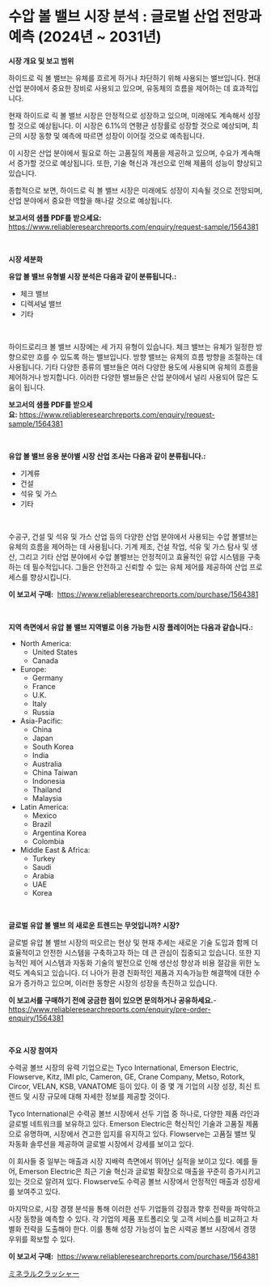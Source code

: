 <p><h1>수압 볼 밸브 시장 분석 : 글로벌 산업 전망과 예측 (2024년 ~ 2031년)</h1></p><p><strong>시장 개요 및 보고 범위</strong></p>
<p><p>하이드로 릭 볼 밸브는 유체를 흐르게 하거나 차단하기 위해 사용되는 밸브입니다. 현대 산업 분야에서 중요한 장비로 사용되고 있으며, 유동체의 흐름을 제어하는 데 효과적입니다. </p><p>현재 하이드로 릭 볼 밸브 시장은 안정적으로 성장하고 있으며, 미래에도 계속해서 성장할 것으로 예상됩니다. 이 시장은 6.1%의 연평균 성장률로 성장할 것으로 예상되며, 최근의 시장 동향 및 예측에 따르면 성장이 이어질 것으로 예측됩니다. </p><p>이 시장은 산업 분야에서 필요로 하는 고품질의 제품을 제공하고 있으며, 수요가 계속해서 증가할 것으로 예상됩니다. 또한, 기술 혁신과 개선으로 인해 제품의 성능이 향상되고 있습니다. </p><p>종합적으로 보면, 하이드로 릭 볼 밸브 시장은 미래에도 성장이 지속될 것으로 전망되며, 산업 분야에서 중요한 역할을 해나갈 것으로 예상됩니다.</p></p>
<p><strong>보고서의 샘플 PDF를 받으세요:</strong> <a href="https://www.reliableresearchreports.com/enquiry/request-sample/1564381">https://www.reliableresearchreports.com/enquiry/request-sample/1564381</a></p>
<p>&nbsp;</p>
<p><strong>시장 세분화</strong></p>
<p><strong>유압 볼 밸브 유형별 시장 분석은 다음과 같이 분류됩니다.:</strong></p>
<p><ul><li>체크 밸브</li><li>디렉셔널 밸브</li><li>기타</li></ul></p>
<p>&nbsp;</p>
<p><p>하이드로리크 볼 밸브 시장에는 세 가지 유형이 있습니다. 체크 밸브는 유체가 일정한 방향으로만 흐를 수 있도록 하는 밸브입니다. 방향 밸브는 유체의 흐름 방향을 조절하는 데 사용됩니다. 기타 다양한 종류의 밸브들은 여러 다양한 용도에 사용되며 유체의 흐름을 제어하거나 방지합니다. 이러한 다양한 밸브들은 산업 분야에서 널리 사용되어 많은 도움이 됩니다.</p></p>
<p><strong>보고서의 샘플 PDF를 받으세요:</strong>&nbsp;<a href="https://www.reliableresearchreports.com/enquiry/request-sample/1564381">https://www.reliableresearchreports.com/enquiry/request-sample/1564381</a></p>
<p>&nbsp;</p>
<p><strong> 유압 볼 밸브 응용 분야별 시장 산업 조사는 다음과 같이 분류됩니다.:</strong></p>
<p><ul><li>기계류</li><li>건설</li><li>석유 및 가스</li><li>기타</li></ul></p>
<p>&nbsp;</p>
<p><p>수공구, 건설 및 석유 및 가스 산업 등의 다양한 산업 분야에서 사용되는 수압 볼밸브는 유체의 흐름을 제어하는 데 사용됩니다. 기계 제조, 건설 작업, 석유 및 가스 탐사 및 생산, 그리고 기타 산업 분야에서 수압 볼밸브는 안정적이고 효율적인 유압 시스템을 구축하는 데 필수적입니다. 그들은 안전하고 신뢰할 수 있는 유체 제어를 제공하여 산업 프로세스를 향상시킵니다.</p></p>
<p><strong>이 보고서 구매:</strong>&nbsp; <a href="https://www.reliableresearchreports.com/purchase/1564381">https://www.reliableresearchreports.com/purchase/1564381</a></p>
<p>&nbsp;</p>
<p><strong>지역 측면에서 유압 볼 밸브 지역별로 이용 가능한 시장 플레이어는 다음과 같습니다.:</strong></p>
<p><ul>
    <li>
        North America:
        <ul>
            <li>United States</li>
            <li>Canada</li>
        </ul>
    </li>
    <li>
        Europe:
        <ul>
            <li>Germany</li>
            <li>France</li>
            <li>U.K.</li>
            <li>Italy</li>
            <li>Russia</li>
        </ul>
    </li>
    <li>
        Asia-Pacific:
        <ul>
            <li>China</li>
            <li>Japan</li>
            <li>South Korea</li>
            <li>India</li>
            <li>Australia</li>
            <li>China Taiwan</li>
            <li>Indonesia</li>
            <li>Thailand</li>
            <li>Malaysia</li>
        </ul>
    </li>
    <li>
        Latin America:
        <ul>
            <li>Mexico</li>
            <li>Brazil</li>
            <li>Argentina Korea</li>
            <li>Colombia</li>
        </ul>
    </li>
    <li>
        Middle East & Africa:
        <ul>
            <li>Turkey</li>
            <li>Saudi</li>
            <li>Arabia</li>
            <li>UAE</li>
            <li>Korea</li>
        </ul>
    </li>
    </ul></p>
<p>&nbsp;</p>
<p><strong>글로벌 유압 볼 밸브 의 새로운 트렌드는 무엇입니까? 시장?</strong></p>
<p><p>글로벌 유압 볼 밸브 시장의 떠오르는 현상 및 현재 추세는 새로운 기술 도입과 함께 더 효율적이고 안전한 시스템을 구축하고자 하는 데 큰 관심이 집중되고 있습니다. 또한 지능적인 제어 시스템과 자동화 기술의 발전으로 인해 생산성 향상과 비용 절감을 위한 노력도 계속되고 있습니다. 더 나아가 환경 친화적인 제품과 지속가능한 해결책에 대한 수요가 증가하고 있으며, 이러한 동향은 시장의 성장을 촉진하고 있습니다.</p></p>
<p><strong>이 보고서를 구매하기 전에 궁금한 점이 있으면 문의하거나 공유하세요.</strong>- <a href="https://www.reliableresearchreports.com/enquiry/pre-order-enquiry/1564381">https://www.reliableresearchreports.com/enquiry/pre-order-enquiry/1564381</a></p>
<p>&nbsp;</p>
<p><strong>주요 시장 참여자</strong></p>
<p><p>수력공 볼브 시장의 유력 기업으로는 Tyco International, Emerson Electric, Flowserve, Kitz, IMI plc, Cameron, GE, Crane Company, Metso, Rotork, Circor, VELAN, KSB, VANATOME 등이 있다. 이 중 몇 개 기업의 시장 성장, 최신 트렌드 및 시장 규모에 대해 자세한 정보를 제공할 것이다.</p><p>Tyco International은 수력공 볼브 시장에서 선두 기업 중 하나로, 다양한 제품 라인과 글로벌 네트워크를 보유하고 있다. Emerson Electric은 혁신적인 기술과 고품질 제품으로 유명하며, 시장에서 견고한 입지를 유지하고 있다. Flowserve는 고품질 밸브 및 자동화 솔루션을 제공하여 글로벌 시장에서 강세를 보이고 있다.</p><p>이 회사들 중 일부는 매출과 시장 지배력 측면에서 뛰어난 실적을 보이고 있다. 예를 들어, Emerson Electric은 최근 기술 혁신과 글로벌 확장으로 매출을 꾸준히 증가시키고 있는 것으로 알려져 있다. Flowserve도 수력공 볼브 시장에서 안정적인 매출과 성장세를 보여주고 있다.</p><p>마지막으로, 시장 경쟁 분석을 통해 이러한 선두 기업들의 강점과 향후 전략을 파악하고 시장 동향을 예측할 수 있다. 각 기업의 제품 포트폴리오 및 고객 서비스를 비교하고 차별화 전략을 도출해야 한다. 이를 통해 성장 가능성이 높은 시력공 볼브 시장에서 경쟁 우위를 확보할 수 있다.</p></p>
<p><strong>이 보고서 구매:</strong>&nbsp;&nbsp;<a href="https://www.reliableresearchreports.com/purchase/1564381">https://www.reliableresearchreports.com/purchase/1564381</a></p>
<p><p><a href="https://github.com/ppmazlotr77499/Market-Research-Report-List-1/blob/main/15218997106.md">ミネラルクラッシャー</a></p></p>
